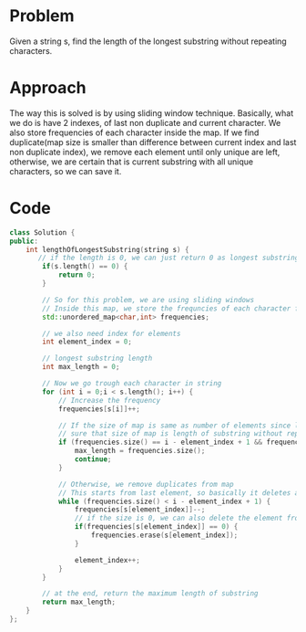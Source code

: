 # Problem

Given a string s, find the length of the longest substring without repeating characters.

# Approach
The way this is solved is by using sliding window technique. 
Basically, what we do is have 2 indexes, of last non duplicate and current character. We also store frequencies of each character inside the map.
If we find duplicate(map size is smaller than difference between current index and last non duplicate index), we remove each element until only unique are left, otherwise, we are certain that is current substring with all unique characters, so we can save it.

# Code
```cpp
class Solution {
public:
    int lengthOfLongestSubstring(string s) {
       // if the length is 0, we can just return 0 as longest substring
        if(s.length() == 0) {
            return 0;
        } 

        // So for this problem, we are using sliding windows
        // Inside this map, we store the frequncies of each character found
        std::unordered_map<char,int> frequencies;

        // we also need index for elements
        int element_index = 0;

        // longest substring length
        int max_length = 0; 

        // Now we go trough each character in string
        for (int i = 0;i < s.length(); i++) {
            // Increase the frequency
            frequencies[s[i]]++;

            // If the size of map is same as number of elements since last duplicate, we can be
            // sure that size of map is length of substring without repeating characters
            if (frequencies.size() == i - element_index + 1 && frequencies.size() > max_length) {
                max_length = frequencies.size();
                continue;
            }

            // Otherwise, we remove duplicates from map
            // This starts from last element, so basically it deletes all elements until the duplicate, including it
            while (frequencies.size() < i - element_index + 1) {
                frequencies[s[element_index]]--;
                // if the size is 0, we can also delete the element from the map
                if(frequencies[s[element_index]] == 0) {
                    frequencies.erase(s[element_index]);
                }

                element_index++;
            }
        }

        // at the end, return the maximum length of substring
        return max_length;
    }
};
```